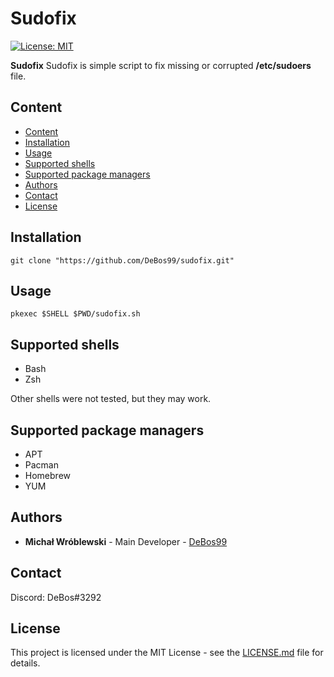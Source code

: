 # Sudofix

[![License: MIT](https://img.shields.io/badge/License-MIT-yellow.svg)](https://opensource.org/licenses/MIT)

**Sudofix** Sudofix is simple script to fix missing or corrupted **/etc/sudoers** file.

## Content

- [Content](#content)
- [Installation](#installation)
- [Usage](#usage)
- [Supported shells](#supported-shells)
- [Supported package managers](#supported-package-managers)
- [Authors](#authors)
- [Contact](#contact)
- [License](#license)

## Installation

`git clone "https://github.com/DeBos99/sudofix.git"`

## Usage

`pkexec $SHELL $PWD/sudofix.sh`

## Supported shells

* Bash
* Zsh

Other shells were not tested, but they may work.

## Supported package managers

* APT
* Pacman
* Homebrew
* YUM

## Authors

* **Michał Wróblewski** - Main Developer - [DeBos99](https://github.com/DeBos99)

## Contact

Discord: DeBos#3292

## License

This project is licensed under the MIT License - see the [LICENSE.md](LICENSE.md) file for details.
